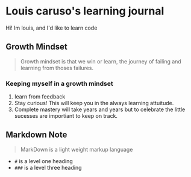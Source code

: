 # Louis caruso's learning journal

Hi! Im louis, and I'd like to learn code

## Growth Mindset
> Growth mindset is that we win or learn, the journey of failing and learning from thoses failures.  

### Keeping myself in a growth mindset
1. learn from feedback
1. Stay curious! This will keep you in the always learning attuitude.  
1. Complete mastery will take years and years but to celebrate the little sucesses are importiant to keep on track.

## Markdown Note
> MarkDown is a light weight markup language 
- `#` is a level one heading 
- `###` is a level three heading
